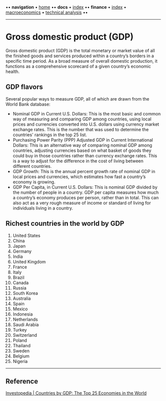 [//]: # (START - Navigation between Markdown pages inside of GitHub.)

•• **navigation** • [home](/README.md) •• **docs** • [index](/docs/index.md) •• **finance** • [index](/finance/index.md) • [macroeconomics](/finance/index.md#macroeconomics) • [technical analysis](/finance/index.md#technical-analysis) ••

[//]: # (END - Navigation between Markdown pages inside of GitHub.)

---

# Gross domestic product (GDP)

Gross domestic product (GDP) is the total monetary or market value of all the finished goods and services produced within a country’s borders in a specific time period. As a broad measure of overall domestic production, it functions as a comprehensive scorecard of a given country’s economic health.

## GDP flavors

Several popular ways to measure GDP, all of which are drawn from the World Bank database:
- Nominal GDP in Current U.S. Dollars: This is the most basic and common way of measuring and comparing GDP among countries, using local prices and currencies converted into U.S. dollars using currency market exchange rates. This is the number that was used to determine the countries' rankings in the top 25 list.
- Purchasing Power Parity (PPP) Adjusted GDP in Current International Dollars: This is an alternative way of comparing nominal GDP among countries, adjusting currencies based on what basket of goods they could buy in those countries rather than currency exchange rates. This is a way to adjust for the difference in the cost of living between different countries.
- GDP Growth: This is the annual percent growth rate of nominal GDP in local prices and currencies, which estimates how fast a country’s economy is growing.
- GDP Per Capita, in Current U.S. Dollars: This is nominal GDP divided by the number of people in a country. GDP per capita measures how much a country’s economy produces per person, rather than in total. This can also act as a very rough measure of income or standard of living for individuals living in a country.

## Richest countries in the world by GDP

1. United States 
2. China 
3. Japan 
4. Germany 
5. India 
6. United Kingdom 
7. France 
8. Italy 
9. Brazil 
10. Canada 
11. Russia 
12. South Korea 
13. Australia 
14. Spain 
15. Mexico 
16. Indonesia 
17. Netherlands 
18. Saudi Arabia 
19. Turkey 
20. Switzerland 
21. Poland 
22. Thailand 
23. Sweden 
24. Belgium 
25. Nigeria 

---

## Reference
[Investopedia | Countries by GDP: The Top 25 Economies in the World](https://www.investopedia.com/insights/worlds-top-economies/)
